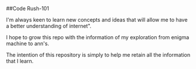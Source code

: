##Code Rush-101

I'm always keen to learn new concepts and ideas that will allow me to have a better understanding of internet". 

I hope to grow this repo with the information of my exploration from enigma machine to ann's.

The intention of this repository is simply to help me retain all the information that I learn. 



